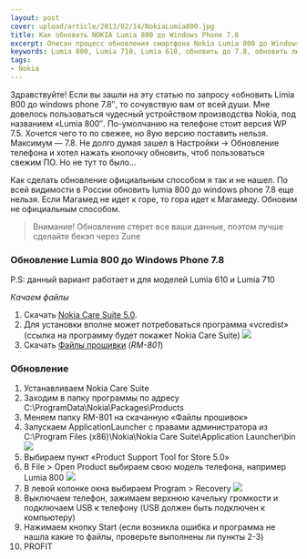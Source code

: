 ```yaml
---
layout: post
cover: upload/article/2013/02/14/NokiaLumia800.jpg
title: Как обновить NOKIA Lumia 800 до Windows Phone 7.8
excerpt: Описан процесс обновления смартфона Nokia Lumia 800 до Windows Phone 7.8
keywords: Lumia 800, Lumia 710, Lumia 610, обновить до 7.8, обновить люмию, обновить до 7.8, обновить Nokia Lumia
tags:
- Nokia
---
```


Здравствуйте! Если вы зашли на эту статью по запросу «обновить Limia 800 до windows phone 7.8″, то сочувствую вам от всей души. Мне довелось пользоваться чудесный устройством производства Nokia, под названием «Lumia 800″. По-умолчанию на телефоне стоит версия WP 7.5. Хочется чего то по свежее, но 8ую версию поставить нельзя. Максимум — 7.8. Не долго думая зашел в Настройки -> Обновление телефона и хотел нажать кнопочку обновить, чтоб пользоваться свежим ПО. Но не тут то было…

Как сделать обновление официальным способом я так и не нашел. По всей видимости в России обновить lumia 800 до windows phone 7.8 еще нельзя. Если Магамед не идет к горе, то гора идет к Магамеду. Обновим не официальным способом.

> Внимание! Обновление стерет все ваши данные, поэтом лучше сделайте бекэп через Zune

### Обновление Lumia 800 до Windows Phone 7.8

P.S: данный вариант работает и для моделей Lumia 610 и Lumia 710

*Качаем файлы*

1. Скачать [Nokia Care Suite 5.0](https://yadi.sk/d/StYSJXSJdAbWm).
2. Для установки вполне может потребоваться программа «vcredist» (ссылка на программу будет покажет Nokia Care Suite)
    ![]({{site.url}}/upload/article/2013/02/14/screen_00.png)
3. Скачать [Файлы прошивки](http://yadi.sk/d/T3cH0cEp2b0tL) (*RM-801*)


### Обновление

1. Устанавливаем Nokia Care Suite
2. Заходим в папку программы по адресу <span class="file">C:\ProgramData\Nokia\Packages\Products</span>
3. Меняем папку RM-801 на скачанную «Файлы прошивок»
4. Запускаем ApplicationLauncher с правами администратора из  <span class="file">C:\Program Files (x86)\Nokia\Nokia Care Suite\Application Launcher\bin</span>
    ![]({{site.url}}/upload/article/2013/02/14/screen_01.png)
5. Выбираем пункт «Product Support Tool for Store 5.0»
6. В File  > Open Product выбираем свою модель телефона, например Lumia 800
    ![]({{site.url}}/upload/article/2013/02/14/screen_02.png)
7. В левой колонке окна выбираем Program > Recovery
    ![]({{site.url}}/upload/article/2013/02/14/screen_03.png)
9. Выключаем телефон, зажимаем верхнюю качельку громкости и подключаем USB к телефону (USB должен быть подключен к компьютеру)
10. Нажимаем кнопку Start (если возникла ошибка и программа не нашла какие то файлы, проверьте выполнены ли пункты 2-3)
11. PROFIT
